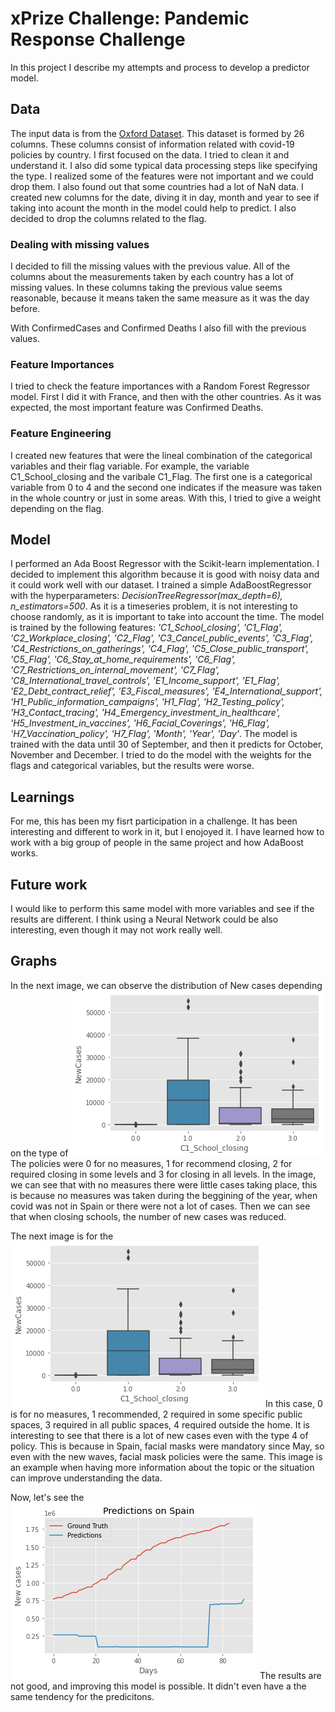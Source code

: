 # xPrize Challenge: Pandemic Response Challenge
In this project I describe my attempts and process to develop a predictor model. 

## Data 
The input data is from the [Oxford Dataset](https://github.com/OxCGRT/covid-policy-tracker/tree/master/data).
This dataset is formed by 26 columns. These columns consist of information related with covid-19 policies by country. 
I first focused on the data. I tried to clean it and understand it. I also did some typical data processing steps like specifying the type. 
I realized some of the features were not important and we could drop them. 
I also found out that some countries had a lot of NaN data. 
I created new columns for the date, diving it in day, month and year to see if taking into acount the month in the model could help to predict. 
I also decided to drop the columns related to the flag. 

### Dealing with missing values
I decided to fill the missing values with the previous value. All of the columns about the measurements taken by each country has a lot of missing values. In these columns taking the previous value seems reasonable, because it means taken the same measure as it was the day before.

With ConfirmedCases and Confirmed Deaths I also fill with the previous values. 

### Feature Importances
I tried to check the feature importances with a Random Forest Regressor model. 
First I did it with France, and then with the other countries. As it was expected, the most important feature was Confirmed Deaths. 

### Feature Engineering
I created new features that were the lineal combination of the categorical variables and their flag variable. For example, the variable C1_School_closing and the varibale C1_Flag. The first one is a categorical variable from 0 to 4 and the second one indicates if the measure was taken in the whole country or just in some areas. With this, I tried to give a weight depending on the flag. 

## Model
I performed an Ada Boost Regressor with the Scikit-learn implementation. I decided to implement this algorithm because it is good with noisy data and it could work well with our dataset. 
I trained a simple AdaBoostRegressor with the hyperparameters: *DecisionTreeRegressor(max_depth=6), n_estimators=500*.
As it is a timeseries problem, it is not interesting to choose randomly, as it is important to take into account the time. 
The model is trained by the following features: *'C1_School_closing', 'C1_Flag', 'C2_Workplace_closing', 'C2_Flag', 'C3_Cancel_public_events', 'C3_Flag', 'C4_Restrictions_on_gatherings', 'C4_Flag', 'C5_Close_public_transport', 'C5_Flag', 'C6_Stay_at_home_requirements', 'C6_Flag', 'C7_Restrictions_on_internal_movement', 'C7_Flag', 'C8_International_travel_controls', 'E1_Income_support', 'E1_Flag', 'E2_Debt_contract_relief', 'E3_Fiscal_measures', 'E4_International_support', 'H1_Public_information_campaigns', 'H1_Flag', 'H2_Testing_policy', 'H3_Contact_tracing', 'H4_Emergency_investment_in_healthcare', 'H5_Investment_in_vaccines', 'H6_Facial_Coverings', 'H6_Flag', 'H7_Vaccination_policy', 'H7_Flag', 'Month', 'Year', 'Day'*. 
The model is trained with the data until 30 of September, and then it predicts for October, November and December. 
I tried to do the model with the weights for the flags and categorical variables, but the results were worse. 

## Learnings
For me, this has been my fisrt participation in a challenge. It has been interesting and different to work in it, but I enojoyed it. I have learned how to work with a big group of people in the same project and how AdaBoost works. 

## Future work
I would like to perform this same model with more variables and see if the results are different. 
I think using a Neural Network could be also interesting, even though it may not work really well.

## Graphs
In the next image, we can observe the distribution of New cases depending on the type of 
![School Closing policy that was applied in Spain](Images/SpainNewCasesSchoolClosing.png)
The policies were 0 for no measures, 1 for recommend closing, 2 for required closing in some levels and 3 for closing in all levels. 
In the image, we can see that with no measures there were little cases taking place, this is because no measures was taken during the beggining of the year, when covid was not in Spain or there were not a lot of cases. 
Then we can see that when closing schools, the number of new cases was reduced. 

The next image is for the ![new cases in Spain related to Facial coverings policies](Images/SpainNewCasesSchoolClosing.png)
In this case, 0 is for no measures, 1 recommended, 2 required in some specific public spaces, 3 required in all public spaces, 4 required outside the home.
It is interesting to see that there is a lot of new cases even with the type 4 of policy. This is because in Spain, facial masks were mandatory since May, so even with the new waves, facial mask policies were the same. 
This image is an example when having more information about the topic or the situation can improve understanding the data. 

Now, let's see the ![prediction plot for Spain.](Images/SpainPrediction.png)
The results are not good, and improving this model is possible. It didn't even have a the same tendency for the predicitons. 
